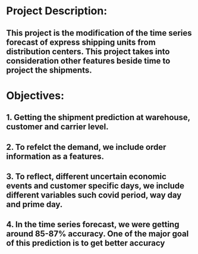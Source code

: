 
# Project Description:
 ## This project is the modification of the time series forecast of express shipping units from distribution centers. This project takes into consideration other features beside time to project the shipments.
# Objectives:
 ## 1. Getting the shipment prediction at warehouse, customer and carrier level. 
 ## 2. To refelct the demand, we include order information as a features.
 ## 3. To reflect, different uncertain economic events and customer specific days, we include different variables such covid period, way day and prime day.
 ## 4. In the time series forecast, we were getting around 85-87% accuracy. One of the major goal of this prediction is to get better accuracy
